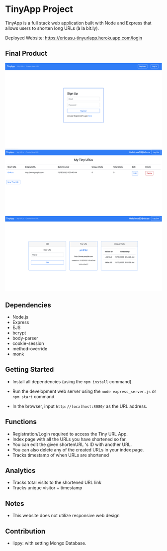 # TinyApp Project

TinyApp is a full stack web application built with Node and Express that allows users to shorten long URLs (à la bit.ly).

Deployed Website: https://ericasu-tinyurlapp.herokuapp.com/login

## Final Product

!["screenshot of Sign Up Page"](https://github.com/ericasu33/tinyapp/blob/master/docs/signup-page.png?raw=true)
!["screenshot of URL Index Page"](https://github.com/ericasu33/tinyapp/blob/master/docs/urls-page.png?raw=true)
!["screenshot of URL Show Page"](https://github.com/ericasu33/tinyapp/blob/master/docs/url-show-page.png?raw=true)


## Dependencies

- Node.js
- Express
- EJS
- bcrypt
- body-parser
- cookie-session
- method-override
- monk

## Getting Started

- Install all dependencies (using the `npm install` command).
- Run the development web server using the `node express_server.js` or `npm start` command.

- In the browser, input `http://localhost:8080/` as the URL address.

## Functions
- Registration/Login required to access the Tiny URL App.
- Index page with all the URLs you have shortened so far.
- You can edit the given shortenURL 's ID with another URL.
- You  can also delete any of the created URLs in your index page.
- Tracks timestamp of when URLs are shortened

## Analytics
- Tracks total visits to the shortened URL link
- Tracks unique visitor + timestamp

## Notes
- This website does not utilize responsive web design 

## Contribution
- lippy: with setting Mongo Database.
